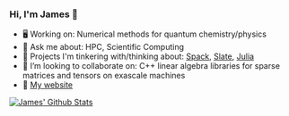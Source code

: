 ### Hi, I'm James 👋
- :desktop_computer:  Working on: Numerical methods for quantum chemistry/physics
- 💬 Ask me about: HPC, Scientific Computing
- 🤔  Projects I'm tinkering with/thinking about: [Spack](https://github.com/spack/spack), [Slate](https://bitbucket.org/icl/slate/src/master/), [Julia](https://julialang.org/)
- 🌱 I’m looking to collaborate on: C++ linear algebra libraries for sparse matrices and tensors on exascale machines
- :rocket:  [My website](http://jamesetsmith.github.io/)

[![James' Github Stats](https://github-readme-stats.vercel.app/api?username=jamesETsmith)](https://github.com/anuraghazra/github-readme-stats)


<!--
**jamesETsmith/jamesETsmith** is a ✨ _special_ ✨ repository because its `README.md` (this file) appears on your GitHub profile.

Here are some ideas to get you started:

- 🔭 I’m currently working on ...
- 🌱 I’m currently learning ...
- 👯 I’m looking to collaborate on ...
- 🤔 I’m looking for help with ...
- 💬 Ask me about ...
- 📫 How to reach me: ...
- 😄 Pronouns: ...
- ⚡ Fun fact: ...
-->
